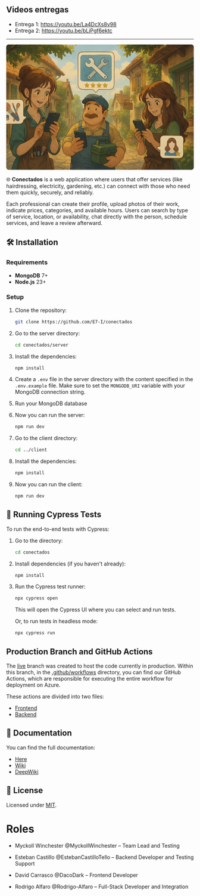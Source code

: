 ## Videos entregas

- Entrega 1: https://youtu.be/La4DcXs8v98
- Entrega 2: https://youtu.be/bLjPgf6ektc

---

<div align="center">
    <img alt="Conectados hero image" src="./assets/hero.webp" />
</div>

🌐 **Conectados** is a web application where users that offer services (like hairdressing, electricity, gardening, etc.) can connect with those who need them quickly, securely, and reliably.

Each professional can create their profile, upload photos of their work, indicate prices, categories, and available hours. Users can search by type of service, location, or availability, chat directly with the person, schedule services, and leave a review afterward.

## 🛠️ Installation

### Requirements

- **MongoDB** 7+
- **Node.js** 23+

### Setup

1. Clone the repository:
    ```bash
    git clone https://github.com/E7-I/conectados
    ```

2. Go to the server directory:
    ```bash
    cd conectados/server
    ```

3. Install the dependencies:
    ```bash
    npm install
    ```

4. Create a `.env` file in the server directory with the content specified in the `.env.example` file. Make sure to set the `MONGODB_URI` variable with your MongoDB connection string.

5. Run your MongoDB database

5. Now you can run the server:
    ```bash
    npm run dev
    ```

6. Go to the client directory:
    ```bash
    cd ../client
    ```

7. Install the dependencies:
    ```bash
    npm install
    ```

8. Now you can run the client:
    ```bash
    npm run dev
    ```

## 🧪 Running Cypress Tests

To run the end-to-end tests with Cypress:

1. Go to the directory:
    ```bash
    cd conectados
    ```
2. Install dependencies (if you haven't already):
    ```bash
    npm install
    ```
3. Run the Cypress test runner:
    ```bash
    npx cypress open
    ```
   This will open the Cypress UI where you can select and run tests.

   Or, to run tests in headless mode:
    ```bash
    npx cypress run
    ```
## Production Branch and GitHub Actions

The [live](https://github.com/E7-I/conectados/tree/live) branch was created to host the code currently in production. Within this branch, in the [.github/workflows](https://github.com/E7-I/conectados/tree/live/.github/workflows) directory, you can find our GitHub Actions, which are responsible for executing the entire workflow for deployment on Azure.

These actions are divided into two files:

- [Frontend](https://github.com/E7-I/conectados/blob/live/.github/workflows/azure-static-web-apps-delightful-flower-08c627f1e.yml)
- [Backend](https://github.com/E7-I/conectados/blob/live/.github/workflows/live_conectadose7.yml)


## 📄 Documentation

You can find the full documentation:
-  [Here](https://github.com/E7-I/conectados/blob/main/docs/docs.md)
- [Wiki](https://github.com/E7-I/conectados/wiki/Endpoints)
- [DeepWiki](https://deepwiki.com/E7-I/conectados/1-overview)

## 📑 License

Licensed under [MIT](./LICENSE).

# Roles
- Myckoll Winchester @MyckollWinchester – Team Lead and Testing 

- Esteban Castillo @EstebanCastilloTello – Backend Developer and Testing Support

- David Carrasco @DacoDark – Frontend Developer

- Rodrigo Alfaro @Rodrigo-Alfaro – Full-Stack Developer and Integration
